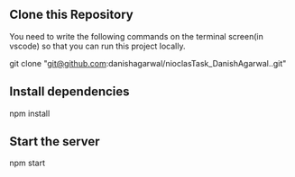 ## Clone this Repository

You need to write the following commands on the terminal screen(in vscode) so that you can run this project locally.

git clone "git@github.com:danishagarwal/nioclasTask_DanishAgarwal..git"

## Install dependencies

npm install

## Start the server

npm start
